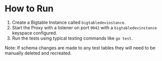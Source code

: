# How to Run

1. Create a Bigtable Instance called `bigtabledevinstance`.
2. Start the Proxy with a listener on port `9042` with a `bigtabledevinstance`
   keyspace configured.
3. Run the tests using typical testing commands like `go test`.

Note: If schema changes are made to any test tables they will need to be
manually deleted and recreated. 


